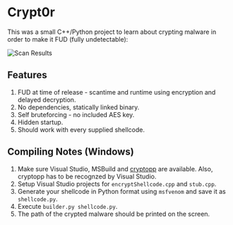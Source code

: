 # Crypt0r

This was a small C++/Python project to learn about crypting malware in order to make it FUD (fully undetectable):

![Scan Results](https://NoDistribute.com/result/image/MWsaYO1lknjRybi5.png)

## Features

1. FUD at time of release - scantime and runtime using encryption and delayed decryption.
2. No dependencies, statically linked binary.
3. Self bruteforcing - no included AES key.
4. Hidden startup.
5. Should work with every supplied shellcode.

## Compiling Notes (Windows)

1. Make sure Visual Studio, MSBuild and [cryptopp](https://www.cryptopp.com/) are available. Also, cryptopp has to be recognzed by Visual Studio.
2. Setup Visual Studio projects for `encryptShellcode.cpp` and `stub.cpp`.
3. Generate your shellcode in Python format using `msfvenom` and save it as `shellcode.py`.
4. Execute `builder.py shellcode.py`.
5. The path of the crypted malware should be printed on the screen.
